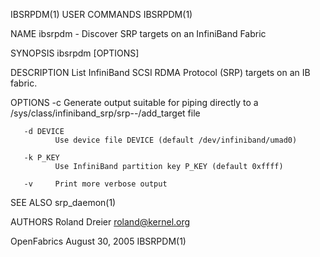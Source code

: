 IBSRPDM(1)                                                                                      USER COMMANDS                                                                                      IBSRPDM(1)



NAME
       ibsrpdm - Discover SRP targets on an InfiniBand Fabric


SYNOPSIS
       ibsrpdm [OPTIONS]


DESCRIPTION
       List InfiniBand SCSI RDMA Protocol (SRP) targets on an IB fabric.


OPTIONS
       -c     Generate output suitable for piping directly to a /sys/class/infiniband_srp/srp-<device>-<port>/add_target file

       -d DEVICE
              Use device file DEVICE (default /dev/infiniband/umad0)

       -k P_KEY
              Use InfiniBand partition key P_KEY (default 0xffff)

       -v     Print more verbose output


SEE ALSO
       srp_daemon(1)


AUTHORS
       Roland Dreier
              <roland@kernel.org>




OpenFabrics                                                                                    August 30, 2005                                                                                     IBSRPDM(1)
